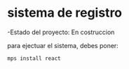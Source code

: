<h1>sistema de registro </h1>
-Estado del proyecto: En costruccion

para ejectuar el sistema, debes poner:

```mps install react```

